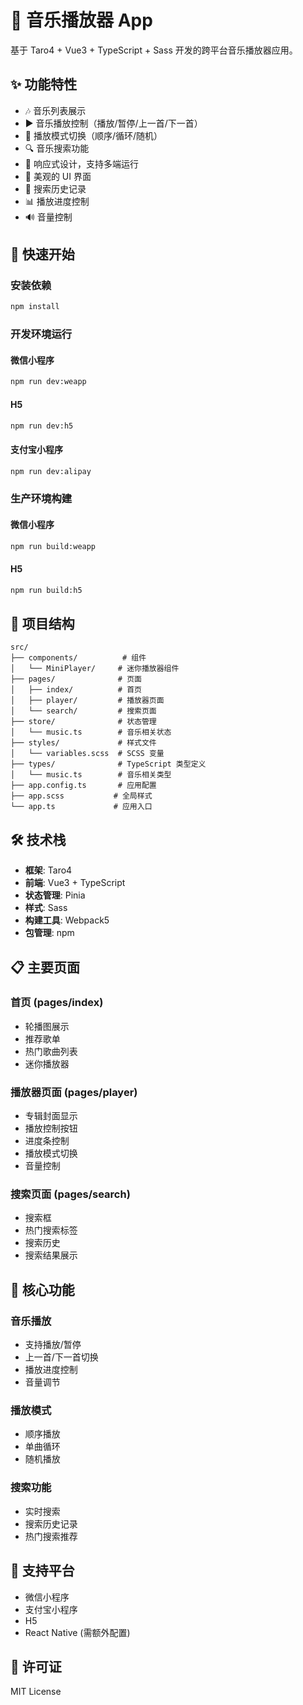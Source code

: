# 🎵 音乐播放器 App

基于 Taro4 + Vue3 + TypeScript + Sass 开发的跨平台音乐播放器应用。

## ✨ 功能特性

- 🎶 音乐列表展示
- ▶️ 音乐播放控制（播放/暂停/上一首/下一首）
- 🔄 播放模式切换（顺序/循环/随机）
- 🔍 音乐搜索功能
- 📱 响应式设计，支持多端运行
- 🎨 美观的 UI 界面
- 💾 搜索历史记录
- 📊 播放进度控制
- 🔊 音量控制

## 🚀 快速开始

### 安装依赖

```bash
npm install
```

### 开发环境运行

#### 微信小程序
```bash
npm run dev:weapp
```

#### H5
```bash
npm run dev:h5
```

#### 支付宝小程序
```bash
npm run dev:alipay
```

### 生产环境构建

#### 微信小程序
```bash
npm run build:weapp
```

#### H5
```bash
npm run build:h5
```

## 📁 项目结构

```
src/
├── components/          # 组件
│   └── MiniPlayer/     # 迷你播放器组件
├── pages/              # 页面
│   ├── index/          # 首页
│   ├── player/         # 播放器页面
│   └── search/         # 搜索页面
├── store/              # 状态管理
│   └── music.ts        # 音乐相关状态
├── styles/             # 样式文件
│   └── variables.scss  # SCSS 变量
├── types/              # TypeScript 类型定义
│   └── music.ts        # 音乐相关类型
├── app.config.ts       # 应用配置
├── app.scss           # 全局样式
└── app.ts             # 应用入口
```

## 🛠️ 技术栈

- **框架**: Taro4
- **前端**: Vue3 + TypeScript
- **状态管理**: Pinia
- **样式**: Sass
- **构建工具**: Webpack5
- **包管理**: npm

## 📋 主要页面

### 首页 (pages/index)
- 轮播图展示
- 推荐歌单
- 热门歌曲列表
- 迷你播放器

### 播放器页面 (pages/player)
- 专辑封面显示
- 播放控制按钮
- 进度条控制
- 播放模式切换
- 音量控制

### 搜索页面 (pages/search)
- 搜索框
- 热门搜索标签
- 搜索历史
- 搜索结果展示

## 🎯 核心功能

### 音乐播放
- 支持播放/暂停
- 上一首/下一首切换
- 播放进度控制
- 音量调节

### 播放模式
- 顺序播放
- 单曲循环
- 随机播放

### 搜索功能
- 实时搜索
- 搜索历史记录
- 热门搜索推荐

## 📱 支持平台

- 微信小程序
- 支付宝小程序
- H5
- React Native (需额外配置)

## 📄 许可证

MIT License